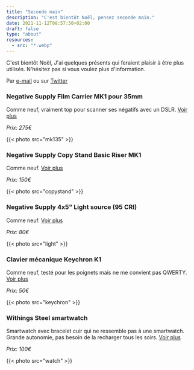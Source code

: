 ```yaml
---
title: "Seconde main"
description: "C'est bientôt Noël, pensez seconde main."
date: 2021-11-12T08:57:50+02:00
draft: false
type: "about"
resources:
  - src: "*.webp"
---
```


C'est bientôt Noël, J'ai quelques présents qui feraient plaisir à être plus utilisés.
N'hésitez pas si vous voulez plus d'information.

Par [e-mail](mailto:hello@yannickschutz.com) ou sur [Twitter](https://twitter.com/bonjouryannick)


### Negative Supply Film Carrier MK1 pour 35mm

Comme neuf, vraiment top pour scanner ses négatifs avec un DSLR.
[Voir plus](https://www.negative.supply/shop-all/film-carrier-mk1)

*Prix: 275€*

{{< photo src="mk135" >}}

### Negative Supply Copy Stand Basic Riser MK1

Comme neuf. [Voir plus](https://www.negative.supply/shop-all/basic-riser-mk1)

*Prix: 150€*

{{< photo src="copystand" >}}

### Negative Supply 4x5" Light source (95 CRI)

Comme neuf. [Voir plus](https://www.negative.supply/shop-all/light-source)

*Prix: 80€*

{{< photo src="light" >}}

### Clavier mécanique Keychron K1

Comme neuf, testé pour les poignets mais ne me convient pas
QWERTY. [Voir plus](https://www.keychron.com/products/keychron-k1-wireless-mechanical-keyboard)

*Prix: 50€*

{{< photo src="keychron" >}}

### Withings Steel smartwatch

Smartwatch avec bracelet cuir qui ne ressemble pas à une smartwatch. Grande autonomie, pas besoin de la recharger tous les soirs. [Voir plus](https://www.withings.com/fr/fr/steel-hr)

*Prix: 100€*

{{< photo src="watch" >}}
